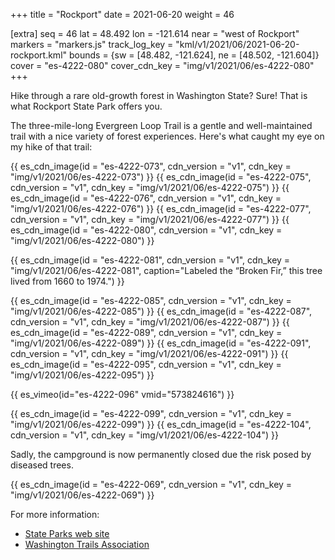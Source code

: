 +++
title = "Rockport"
date = 2021-06-20
weight = 46

[extra]
seq = 46
lat = 48.492
lon = -121.614
near = "west of Rockport"
markers = "markers.js"
track_log_key = "kml/v1/2021/06/2021-06-20-rockport.kml"
bounds = {sw = [48.482, -121.624], ne = [48.502, -121.604]}
cover = "es-4222-080"
cover_cdn_key = "img/v1/2021/06/es-4222-080"
+++

Hike through a rare old-growth forest in Washington State? Sure! That is what Rockport State Park offers you.

<!-- more -->

The three-mile-long Evergreen Loop Trail is a gentle and well-maintained trail with a nice variety of forest experiences. Here's what caught my eye on my hike of that trail:

{{ es_cdn_image(id = "es-4222-073", cdn_version = "v1", cdn_key = "img/v1/2021/06/es-4222-073") }}
{{ es_cdn_image(id = "es-4222-075", cdn_version = "v1", cdn_key = "img/v1/2021/06/es-4222-075") }}
{{ es_cdn_image(id = "es-4222-076", cdn_version = "v1", cdn_key = "img/v1/2021/06/es-4222-076") }}
{{ es_cdn_image(id = "es-4222-077", cdn_version = "v1", cdn_key = "img/v1/2021/06/es-4222-077") }}
{{ es_cdn_image(id = "es-4222-080", cdn_version = "v1", cdn_key = "img/v1/2021/06/es-4222-080") }}

{{ es_cdn_image(id = "es-4222-081", cdn_version = "v1", cdn_key = "img/v1/2021/06/es-4222-081", caption="Labeled the “Broken Fir,” this tree lived from 1660 to 1974.") }}

{{ es_cdn_image(id = "es-4222-085", cdn_version = "v1", cdn_key = "img/v1/2021/06/es-4222-085") }}
{{ es_cdn_image(id = "es-4222-087", cdn_version = "v1", cdn_key = "img/v1/2021/06/es-4222-087") }}
{{ es_cdn_image(id = "es-4222-089", cdn_version = "v1", cdn_key = "img/v1/2021/06/es-4222-089") }}
{{ es_cdn_image(id = "es-4222-091", cdn_version = "v1", cdn_key = "img/v1/2021/06/es-4222-091") }}
{{ es_cdn_image(id = "es-4222-095", cdn_version = "v1", cdn_key = "img/v1/2021/06/es-4222-095") }}

{{ es_vimeo(id="es-4222-096" vmid="573824616") }}

{{ es_cdn_image(id = "es-4222-099", cdn_version = "v1", cdn_key = "img/v1/2021/06/es-4222-099") }}
{{ es_cdn_image(id = "es-4222-104", cdn_version = "v1", cdn_key = "img/v1/2021/06/es-4222-104") }}

Sadly, the campground is now permanently closed due the risk posed by diseased trees.

{{ es_cdn_image(id = "es-4222-069", cdn_version = "v1", cdn_key = "img/v1/2021/06/es-4222-069") }}

For more information:

* [State Parks web site](https://parks.state.wa.us/574/Rockport)
* [Washington Trails Association](https://www.wta.org/go-hiking/hikes/rockport-state-park)
